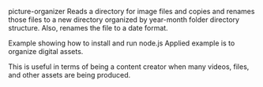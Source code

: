 picture-organizer
Reads a directory for image files and copies and renames those files
to a new directory organized by year-month folder directory structure.
Also, renames the file to a date format.

Example showing how to install and run node.js
Applied example is to organize digital assets.

This is useful in terms of being a content creator when many videos, files, and other assets
are being produced.